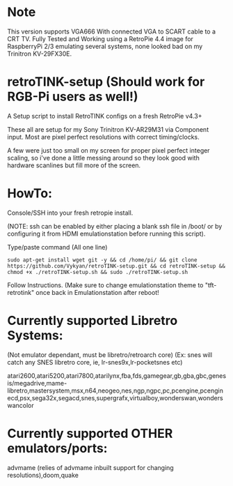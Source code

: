 # Note

This version supports VGA666 With connected VGA to SCART cable to a CRT TV. Fully Tested and Working using a RetroPie 4.4 image for RaspberryPi 2/3 emulating several systems, none looked bad on my Trinitron KV-29FX30E.

# retroTINK-setup (Should work for RGB-Pi users as well!)
A Setup script to install RetroTINK configs on a fresh RetroPie v4.3+

These all are setup for my Sony Trinitron KV-AR29M31 via Component input.  Most are pixel perfect resolutions with correct timing/clocks.

A few were just too small on my screen for proper pixel perfect integer scaling, so i've done a little messing around so they look good with hardware scanlines but fill more of the screen.

# HowTo:

Console/SSH into your fresh retropie install.

(NOTE: ssh can be enabled by either placing a blank ssh file in /boot/ or by configuring it from HDMI emulationstation before running this script).

Type/paste command (All one line)

`sudo apt-get install wget git -y && cd /home/pi/ && git clone https://github.com/Vykyan/retroTINK-setup.git && cd retroTINK-setup && chmod +x ./retroTINK-setup.sh && sudo ./retroTINK-setup.sh`

Follow Instructions. (Make sure to change emulationstation theme to "tft-retrotink" once back in Emulationstation after reboot!

# Currently supported Libretro Systems:
 (Not emulator dependant, must be libretro/retroarch core)
 (Ex: snes will catch any SNES libretro core, ie, lr-snes9x,lr-pocketsnes etc)

atari2600,atari5200,atari7800,atarilynx,fba,fds,gamegear,gb,gba,gbc,genesis/megadrive,mame-libretro,mastersystem,msx,n64,neogeo,nes,ngp,ngpc,pc,pcengine,pcenginecd,psx,sega32x,segacd,snes,supergrafx,virtualboy,wonderswan,wonderswancolor

# Currently supported OTHER emulators/ports:

advmame (relies of advmame inbuilt support for changing resolutions),doom,quake
